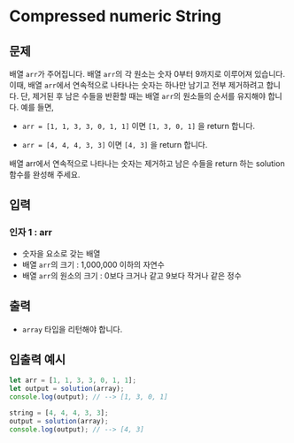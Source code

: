 # Compressed numeric String

## 문제

배열 `arr`가 주어집니다. 배열 `arr`의 각 원소는 숫자 0부터 9까지로 이루어져 있습니다. 이때, 배열 `arr`에서 연속적으로 나타나는 숫자는 하나만 남기고 전부 제거하려고 합니다. 단, 제거된 후 남은 수들을 반환할 때는 배열 `arr`의 원소들의 순서를 유지해야 합니다. 예를 들면,

- `arr = [1, 1, 3, 3, 0, 1, 1]` 이면 `[1, 3, 0, 1]` 을 return 합니다.

- `arr = [4, 4, 4, 3, 3]` 이면 `[4, 3]` 을 return 합니다.

배열 arr에서 연속적으로 나타나는 숫자는 제거하고 남은 수들을 return 하는 solution 함수를 완성해 주세요.

## 입력

### 인자 1 : arr

- 숫자을 요소로 갖는 배열
- 배열 `arr`의 크기 : 1,000,000 이하의 자연수
- 배열 `arr`의 원소의 크기 : 0보다 크거나 같고 9보다 작거나 같은 정수

## 출력

- `array` 타입을 리턴해야 합니다.

## 입출력 예시

```javascript
let arr = [1, 1, 3, 3, 0, 1, 1];
let output = solution(array);
console.log(output); // --> [1, 3, 0, 1]

string = [4, 4, 4, 3, 3];
output = solution(array);
console.log(output); // --> [4, 3]
```
